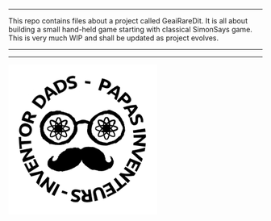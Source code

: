 ***
This repo contains files about a project called GeaiRareDit. It is all about building a small hand-held game starting with classical SimonSays game. This is very much WIP and shall be updated as project evolves.
***
***
![Inventor Dads logo](Logo_Papas_Inventeurs_25mm.png)

